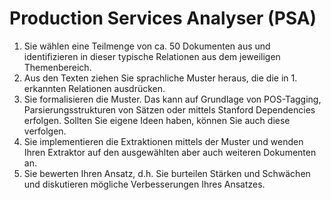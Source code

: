 Production Services Analyser (PSA)
===
<ol>
  <li>
    Sie wählen eine Teilmenge von ca. 50 Dokumenten aus und identifizieren in dieser typische Relationen aus dem jeweiligen Themenbereich.
  </li>
  <li>
    Aus den Texten ziehen Sie sprachliche Muster heraus, die die in 1. erkannten Relationen ausdrücken.
  </li>
  <li>
    Sie formalisieren die Muster. Das kann auf Grundlage von POS-Tagging, Parsierungsstrukturen von Sätzen oder mittels Stanford Dependencies erfolgen. Sollten Sie eigene Ideen haben, können Sie auch diese verfolgen.
  </li>
  <li>
    Sie implementieren die Extraktionen mittels der Muster und wenden Ihren Extraktor auf den ausgewählten aber auch weiteren Dokumenten an.
  </li>
  <li>
    Sie bewerten Ihren Ansatz, d.h. Sie burteilen Stärken und Schwächen und diskutieren mögliche Verbesserungen Ihres Ansatzes.
  </li>
</ol>

